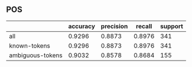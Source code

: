 
## POS

|                  | accuracy | precision | recall | support |
|------------------|----------|-----------|--------|---------|
| all              | 0.9296   | 0.8873    | 0.8976 | 341     |
| known-tokens     | 0.9296   | 0.8873    | 0.8976 | 341     |
| ambiguous-tokens | 0.9032   | 0.8578    | 0.8684 | 155     |

